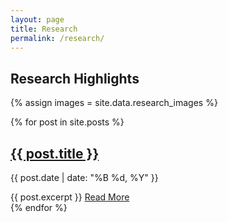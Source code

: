 ```yaml
---
layout: page
title: Research
permalink: /research/
---
```


<h2>Research Highlights</h2>

<!-- Debug info -->
<script>
console.log('Page loaded');
</script>

{% assign images = site.data.research_images %}
<!-- Debug output -->
<div style="display: none;">
  Raw data: {{ images | inspect }}
</div>

<div id="research-carousel" 
     data-images='{{ images | jsonify | replace: "'", "&#39;" }}'
     data-debug="true">
</div>

<script>
  window.baseurl = "{{ site.baseurl }}";
  console.log('Base URL:', window.baseurl);
  console.log('Carousel container:', document.getElementById('research-carousel'));
  console.log('Images data:', {{ images | jsonify }});
</script>

<div class="blog-posts">
  {% for post in site.posts %}
    <article class="post-preview">
      <h2><a href="{{ post.url | relative_url }}">{{ post.title }}</a></h2>
      <p class="post-meta">{{ post.date | date: "%B %d, %Y" }}</p>
      {{ post.excerpt }}
      <a href="{{ post.url | relative_url }}" class="read-more">Read More</a>
    </article>
  {% endfor %}
</div>